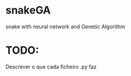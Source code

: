 # snakeGA
snake with neural network and Genetic Algorithm
# TODO:
Descrever o que cada ficheiro .py faz
